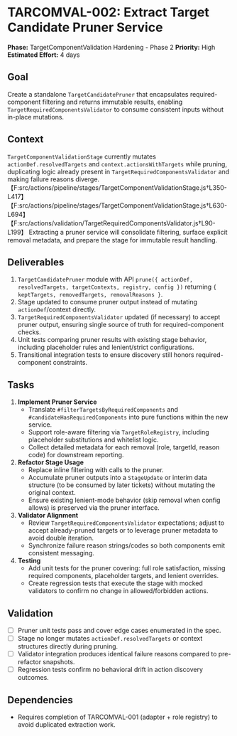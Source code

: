 # TARCOMVAL-002: Extract Target Candidate Pruner Service

**Phase:** TargetComponentValidation Hardening - Phase 2
**Priority:** High
**Estimated Effort:** 4 days

## Goal

Create a standalone `TargetCandidatePruner` that encapsulates required-component filtering and returns immutable results, enabling `TargetRequiredComponentsValidator` to consume consistent inputs without in-place mutations.

## Context

`TargetComponentValidationStage` currently mutates `actionDef.resolvedTargets` and `context.actionsWithTargets` while pruning, duplicating logic already present in `TargetRequiredComponentsValidator` and making failure reasons diverge.【F:src/actions/pipeline/stages/TargetComponentValidationStage.js†L350-L417】【F:src/actions/pipeline/stages/TargetComponentValidationStage.js†L630-L694】【F:src/actions/validation/TargetRequiredComponentsValidator.js†L90-L199】 Extracting a pruner service will consolidate filtering, surface explicit removal metadata, and prepare the stage for immutable result handling.

## Deliverables

1. `TargetCandidatePruner` module with API `prune({ actionDef, resolvedTargets, targetContexts, registry, config })` returning `{ keptTargets, removedTargets, removalReasons }`.
2. Stage updated to consume pruner output instead of mutating `actionDef`/context directly.
3. `TargetRequiredComponentsValidator` updated (if necessary) to accept pruner output, ensuring single source of truth for required-component checks.
4. Unit tests comparing pruner results with existing stage behavior, including placeholder rules and lenient/strict configurations.
5. Transitional integration tests to ensure discovery still honors required-component constraints.

## Tasks

1. **Implement Pruner Service**
   - Translate `#filterTargetsByRequiredComponents` and `#candidateHasRequiredComponents` into pure functions within the new service.
   - Support role-aware filtering via `TargetRoleRegistry`, including placeholder substitutions and whitelist logic.
   - Collect detailed metadata for each removal (role, targetId, reason code) for downstream reporting.
2. **Refactor Stage Usage**
   - Replace inline filtering with calls to the pruner.
   - Accumulate pruner outputs into a `StageUpdate` or interim data structure (to be consumed by later tickets) without mutating the original context.
   - Ensure existing lenient-mode behavior (skip removal when config allows) is preserved via the pruner interface.
3. **Validator Alignment**
   - Review `TargetRequiredComponentsValidator` expectations; adjust to accept already-pruned targets or to leverage pruner metadata to avoid double iteration.
   - Synchronize failure reason strings/codes so both components emit consistent messaging.
4. **Testing**
   - Add unit tests for the pruner covering: full role satisfaction, missing required components, placeholder targets, and lenient overrides.
   - Create regression tests that execute the stage with mocked validators to confirm no change in allowed/forbidden actions.

## Validation

- [ ] Pruner unit tests pass and cover edge cases enumerated in the spec.
- [ ] Stage no longer mutates `actionDef.resolvedTargets` or context structures directly during pruning.
- [ ] Validator integration produces identical failure reasons compared to pre-refactor snapshots.
- [ ] Regression tests confirm no behavioral drift in action discovery outcomes.

## Dependencies

- Requires completion of TARCOMVAL-001 (adapter + role registry) to avoid duplicated extraction work.
